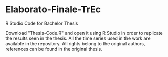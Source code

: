 # Elaborato-Finale-TrEc
R Studio Code for Bachelor Thesis


Download "Thesis-Code.R" and open it using R Studio in order to replicate the results seen in the thesis. 
All the time series used in the work are available in the repository. All rights belong to the original authors, references can be found in the original thesis.
